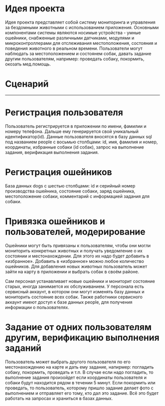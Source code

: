 # Идея проекта
Идея проекта представляет собой систему мониторинга и управления за бездомными животными с использованием приложения. Основными компонентами системы являются носимые устройства - умные ошейники, снабженные различными датчиками, модулями и микроконтроллерами для отслеживания местоположения, состояния и поведения животного в реальном времени. Пользователи могут наблюдать за местоположением и состоянем собак, давать задание другим пользователям, например: проведать собаку, покормить, окозать мед.помощь.

# Сценарий
-------------------------------------------------------------------------------------------------------------------------------------------------------------------------------------------
# Регистрация пользователя
Пользователь регистрируется в приложении по имени, фамилии и номеру телефона. Дальше ему генерируется свой уникальный идентификатор(id). Данные пользователя вносятся в базу данных sql под названием people с восьмью столбцами: id, имя, фамилия и номер, координаты, избранные собаки (id собак), запрос на выполнение задания, верификация выполнения задания.

# Регистрация ошейников
База данных dogs с шестью столбцами: id и серийный номер производства ошейника, состояние собаки, заряд ошейника, местоположение собаки, комментарий с информацией задания для собаки.

# Привязка ошейников﻿ и пользователей, модерирование
Ошейники могут быть привязаны к пользователям, чтобы они могли мониторить конкретных животных и получать уведомление о их состоянии и местонахождении. Для этого их надо будет добавить в «избранное». Добавить в «избранное» можно любое количество ошейников.
Для добавления новых животных пользователь может зайти на карту в приложении и выбрать собак в своём районе.

Сам персонал устанавливает новые ошейники и мониторит состояние старых, иногда занимается их обслуживанием. У персонала есть сервисный аккаунт, в котором они могут изменять базу данных и мониторить состояние всех собак. Также работники сервисного аккаунт имеют доступ к базе данных people, для получения информации о пользователях.

# Задание от одних пользователям другим, верификацию выполнения заданий
Пользователь может выбрать другого пользователя по его местонахождению на карте и дать ему задание, напирмер: погладить собаку, покормить, проведать и т.п. В случае если надо погладить, то выполнение задания произойдет если координаты пользователя и собаки будут находится рядом в течении 5 минут. Если покормить или проведать, то пользователь, которому пришло задание делает фото с выполнением и отправляет его тому, кто дал это задание. Всё это будет работать на запросах и храниться в базах данных.
